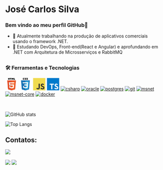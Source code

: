 # **José Carlos Silva**
### Bem vindo ao meu perfil GitHub👋

- 🔭 Atualmente trabalhando na produção de aplicativos comerciais usando o framework .NET.
- 🌱 Estudando DevOps, Front-end(React e Angular)  e aprofundando em .NET com Arquitetura de Microsserviços e RabbitMQ

##

### 🛠 Ferramentas e Tecnologias
<div style="display: inline_block;">
  <a href="https://www.w3.org/html/" target="_blank"> <img src="https://raw.githubusercontent.com/devicons/devicon/master/icons/html5/html5-original-wordmark.svg" alt="html5" width="40" height="40"/></a>  
  <a href="https://www.w3schools.com/css/" target="_blank"> <img src="https://raw.githubusercontent.com/devicons/devicon/master/icons/css3/css3-original-wordmark.svg" alt="css3" width="40" height="40"/></a>
  <a href="https://developer.mozilla.org/en-US/docs/Web/JavaScript" target="_blank"> <img src="https://raw.githubusercontent.com/devicons/devicon/master/icons/javascript/javascript-original.svg" alt="javascript" width="40" height="40"/></a>
<a href="https://www.typescriptlang.org/" target="_blank"> <img src="https://raw.githubusercontent.com/devicons/devicon/master/icons/typescript/typescript-original.svg" alt="typescript" width="40" height="40"/></a>
  <a href="https://dotnet.microsoft.com/pt-br/languages/csharp)" target="_blank"> <img src="https://raw.githubusercontent.com/jmnote/z-icons/master/svg/csharp.svg" alt="csharp" width="40" height="40"/></a>
  <a href="https://www.oracle.com/" target="_blank">  <img src="https://cdn.jsdelivr.net/gh/devicons/devicon/icons/oracle/oracle-original.svg" alt="oracle" width="40" height="40" /></a>
  <a href="https://www.postgresql.org/" target="_blank">  <img src="https://cdn.jsdelivr.net/gh/devicons/devicon/icons/postgresql/postgresql-original-wordmark.svg" alt="postgres" width="40" height="40" /></a>
  <a href="https://git-scm.com/" target="_blank">  <img src="https://cdn.jsdelivr.net/gh/devicons/devicon/icons/git/git-plain-wordmark.svg" alt="git" width="40" height="40" /></a>
  <a href="#" target="_blank">  <img src="https://cdn.jsdelivr.net/gh/devicons/devicon/icons/dot-net/dot-net-plain-wordmark.svg" alt="msnet" width="40" height="40" /></a>
  <a href="#" target="_blank">  <img src="https://cdn.jsdelivr.net/gh/devicons/devicon/icons/dotnetcore/dotnetcore-original.svg" alt="msnet-core" width="40" height="40" /></a>           
  <a href="#" target="_blank">  <img src="https://cdn.jsdelivr.net/gh/devicons/devicon/icons/docker/docker-plain-wordmark.svg" alt="docker" width="40" height="40" /></a>            
            
          
          
</div><br />

 ##
 
![GitHub stats](https://github-readme-stats.vercel.app/api?username=jcarlos74&show_icons=true&theme=radical)

![Top Langs](https://github-readme-stats.vercel.app/api/top-langs/?username=jcarlos74&size_weight=0.5&count_weight=0.5)



## Contatos:
<div>
<!--<a href="https://www.youtube.com/seu-canal-youtube-aqui" target="_blank"><img loading="lazy" src="https://img.shields.io/badge/YouTube-FF0000?style=for-the-badge&logo=youtube&logoColor=white" target="_blank"></a>-->

<!--<a href="https://www.twitch.tv/seu-usuário-aqui" target="_blank"><img loading="lazy" src="https://img.shields.io/badge/Twitch-9146FF?style=for-the-badge&logo=twitch&logoColor=white" target="_blank"></a>-->

 <!--GMAIL-->
<a href = "mailto:siltecjcs@gmail.com"><img loading="lazy" src="https://img.shields.io/badge/Gmail-D14836?style=for-the-badge&logo=gmail&logoColor=white" target="_blank"></a>
<!--HOTMAIL-->
 <a href = "mailto:hdr_josecarlos@hotmail.com"><img loading="lazy" src="https://img.shields.io/badge/Microsoft_Outlook-0078D4?style=for-the-badge&logo=microsoft-outlook&logoColor=white" target="_blank"></a>
<a href="https://www.linkedin.com/in/jos%C3%A9-carlos-silva-380b0420?lipi=urn%3Ali%3Apage%3Ad_flagship3_profile_view_base_contact_details%3BRlpkWs1dSJKLFPKLcHIbUA%3D%3D" target="_blank"><img loading="lazy" src="https://img.shields.io/badge/-LinkedIn-%230077B5?style=for-the-badge&logo=linkedin&logoColor=white" target="_blank"></a>   
<!--Instagram
<a href="https://instagram.com/jcarloss74" target="_blank"><img loading="lazy" src="https://img.shields.io/badge/-Instagram-%23E4405F?style=for-the-badge&logo=instagram&logoColor=white" target="_blank"></a>-->
</div>
 
